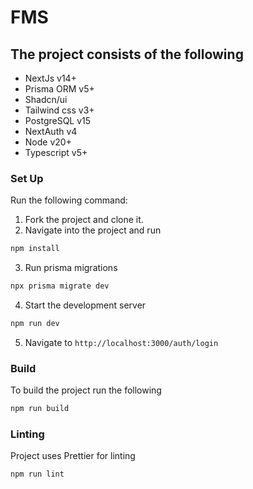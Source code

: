 # FMS

## The project consists of the following

- NextJs v14+
- Prisma ORM v5+
- Shadcn/ui
- Tailwind css v3+
- PostgreSQL v15
- NextAuth v4
- Node v20+
- Typescript v5+

### Set Up

Run the following command:

1. Fork the project and clone it.
2. Navigate into the project and run

```sh
npm install
```

3. Run prisma migrations

```sh
npx prisma migrate dev
```

4. Start the development server

```sh
npm run dev
```

5. Navigate to `http://localhost:3000/auth/login`

### Build

To build the project run the following

```sh
npm run build
```

### Linting

Project uses Prettier for linting

```sh
npm run lint
```
